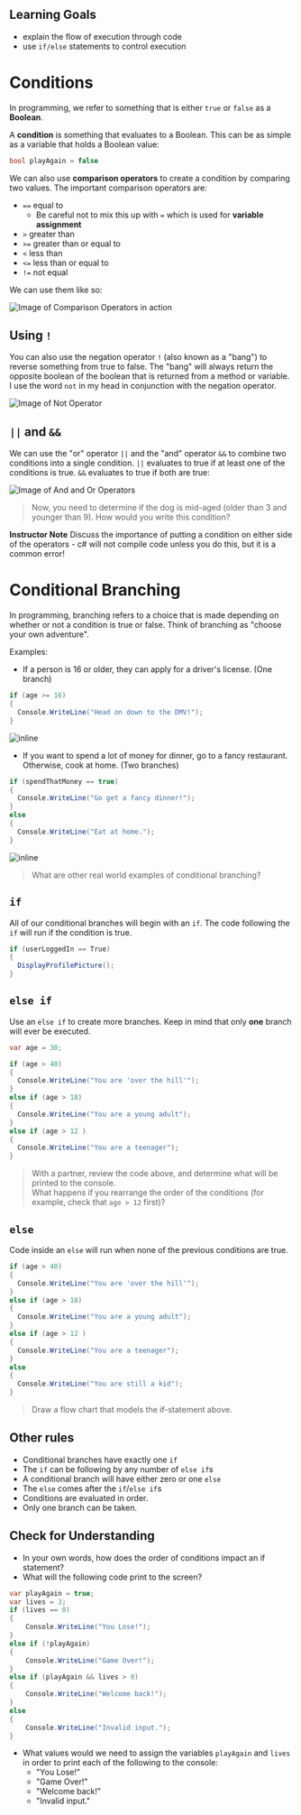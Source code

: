 ## Learning Goals

* explain the flow of execution through code  
* use `if/else` statements to control execution


# Conditions

In programming, we refer to something that is either `true` or `false` as a **Boolean**.

A **condition** is something that evaluates to a Boolean. This can be as simple as a variable that holds a Boolean value:

```c#
bool playAgain = false
```

We can also use **comparison operators** to create a condition by comparing two values. The important comparison operators are:

* `==` equal to
  * Be careful not to mix this up with `=` which is used for **variable assignment**
* `>` greater than
* `>=` greater than or equal to
* `<` less than
* `<=` less than or equal to
* `!=` not equal

We can use them like so:

![Image of Comparison Operators in action](/Mod1/Images/Week1/ComparisonOperators.png)

## Using `!` 

You can also use the negation operator `!` (also known as a "bang") to reverse something from true to false. The "bang" will always return the opposite boolean of the boolean that is returned from a method or variable. I use the word `not` in my head in conjunction with the negation operator.

![Image of Not Operator](/Mod1/Images/Week1/NotOperator.png)

## `||` and `&&`

We can use the "or" operator `||` and the "and" operator `&&` to combine two conditions into a single condition. `||` evaluates to true if at least one of the conditions is true. `&&` evaluates to true if both are true:

![Image of And and Or Operators](/Mod1/Images/Week1/AndOrOperators.png)

<!-- I think the note below would also be a good time to do an example w/ code that shows this common error and hopefully produces an error message? or at least we can have students get in the habit of looking at code AND predicting what might happen when it executes -->

> Now, you need to determine if the dog is mid-aged (older than 3 and younger than 9).  How would you write this condition?

**Instructor Note** Discuss the importance of putting a condition on either side of the operators - c# will not compile code unless you do this, but it is a common error!

# Conditional Branching

In programming, branching refers to a choice that is made depending on whether or not a condition is true or false. Think of branching as "choose your own adventure".

Examples:

- If a person is 16 or older, they can apply for a driver's license. (One branch)

```c#
if (age >= 16)
{
  Console.WriteLine("Head on down to the DMV!");
}
```

<!-- Could we also include a version of this diagram that has the specific situation written out? -->
![inline](/Mod1/Images/Week1/IfStatementFlowChart.png)


- If you want to spend a lot of money for dinner, go to a fancy restaurant. Otherwise, cook at home. (Two branches)

```c#
if (spendThatMoney == true)
{
  Console.WriteLine("Go get a fancy dinner!");
}
else
{
  Console.WriteLine("Eat at home.");
}
```
<!-- Could we also include a version of this diagram that has the specific situation written out? -->
![inline](/Mod1/Images/Week1/IfElseStatementFlowChart.png)

> What are other real world examples of conditional branching?

<!-- For the below examples, I think it could be useful to also include an example that is filled in - more like psuedocode, but somethign that can highlight the different options and how only one option can be "chosen"  -->
## `if`

All of our conditional branches will begin with an `if`. The code following the `if` will run if the condition is true.

```c#
if (userLoggedIn == True)
{
  DisplayProfilePicture();
}
```

## `else if`

Use an `else if` to create more branches. Keep in mind that only **one** branch will ever be executed.
<!-- Do you think the below should be more explicit - specifically for the condition 2, should the comment incorproate that if condition 1 in NOT true AND condition 2 is true? I feel like we may want to be super clear that only one condition will ever trigger, not multiple. We could also include some exercises that focus on how ordering the conditions is really important and can lead to unexpected outputs if you switch them around ✅-->
```c#
var age = 30;

if (age > 40)
{
  Console.WriteLine("You are 'over the hill'");
}
else if (age > 18)
{
  Console.WriteLine("You are a young adult");
}
else if (age > 12 )
{
  Console.WriteLine("You are a teenager");
}
```

> With a partner, review the code above, and determine what will be printed to the console.  
> What happens if you rearrange the order of the conditions (for example, check that `age > 12` first)?

## `else`

Code inside an `else` will run when none of the previous conditions are true.

```c#
if (age > 40)
{
  Console.WriteLine("You are 'over the hill'");
}
else if (age > 18)
{
  Console.WriteLine("You are a young adult");
}
else if (age > 12 )
{
  Console.WriteLine("You are a teenager");
}
else
{
  Console.WriteLine("You are still a kid");
}
```

> Draw a flow chart that models the if-statement above.

## Other rules

* Conditional branches have exactly one `if`
* The `if` can be following by any number of `else if`s
* A conditional branch will have either zero or one `else`
* The `else` comes after the `if`/`else if`s
* Conditions are evaluated in order.
* Only one branch can be taken.

## Check for Understanding

* In your own words, how does the order of conditions impact an if statement?
* What will the following code print to the screen?

```c#
var playAgain = true;
var lives = 3;
if (lives == 0)
{
    Console.WriteLine("You Lose!");
}
else if (!playAgain)
{
    Console.WriteLine("Game Over!");
}
else if (playAgain && lives > 0)
{
    Console.WriteLine("Welcome back!");
}
else
{
    Console.WriteLine("Invalid input.");
}
```

* What values would we need to assign the variables `playAgain` and `lives` in order to print each of the following to the console:
  * "You Lose!"
  * "Game Over!"
  * "Welcome back!"
  * "Invalid input."